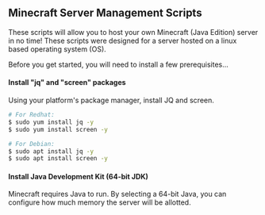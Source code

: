 ## Minecraft Server Management Scripts
These scripts will allow you to host your own Minecraft (Java Edition) server in no time! These scripts were designed for a server hosted on a linux based operating system (OS).

Before you get started, you will need to install a few prerequisites...

#### Install "jq" and "screen" packages
Using your platform's package manager, install JQ and screen.
```bash
# For Redhat:
$ sudo yum install jq -y
$ sudo yum install screen -y
```
```bash
# For Debian:
$ sudo apt install jq -y
$ sudo apt install screen -y
```
#### Install Java Development Kit (64-bit JDK)
Minecraft requires Java to run. By selecting a 64-bit Java, you can configure how much memory the server will be allotted.
